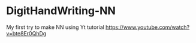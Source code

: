 # DigitHandWriting-NN
My first try to make NN using Yt tutorial
https://www.youtube.com/watch?v=bte8Er0QhDg
